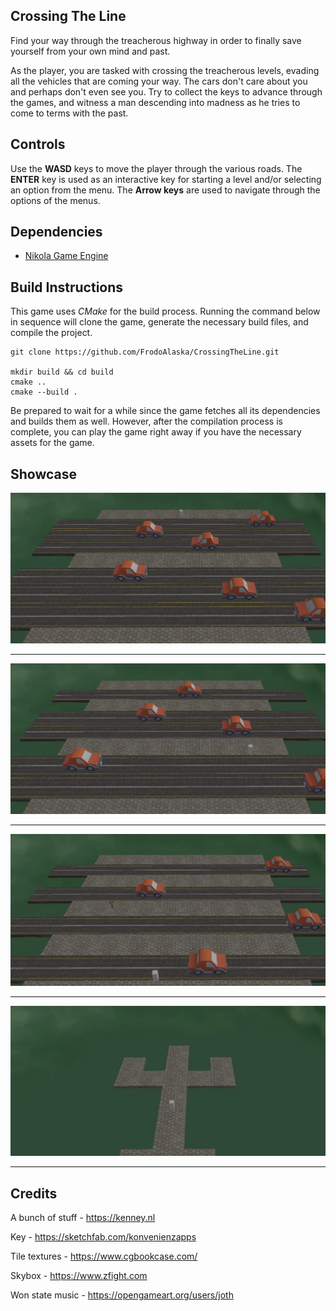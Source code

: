 ## Crossing The Line

Find your way through the treacherous highway in order to finally save yourself from your own mind and past.

As the player, you are tasked with crossing the treacherous levels, evading all the vehicles that are coming your way. The cars don't care about you and perhaps don't even see you. Try to collect the keys to advance through the games, and witness a man descending into madness as he tries to come to terms with the past.

## Controls 

Use the **WASD** keys to move the player through the various roads. The **ENTER** key is used as an interactive key for starting a level and/or selecting an option from the menu. The **Arrow keys** are used to navigate through the options of the menus.

## Dependencies 

- [Nikola Game Engine](https://github.com/FrodoAlaska/Nikola.git)

## Build Instructions

This game uses _CMake_ for the build process. Running the command below in sequence will clone the game, generate the necessary build files, and compile the project.

```
git clone https://github.com/FrodoAlaska/CrossingTheLine.git

mkdir build && cd build
cmake ..
cmake --build .
```

Be prepared to wait for a while since the game fetches all its dependencies and builds them as well. However, after the compilation process is complete, you can play the game right away if you have the necessary assets for the game.

## Showcase 

![Screenshot](https://github.com/FrodoAlaska/CrossingTheLine/blob/master/assets/screenshot_1.png) 

---

![Screenshot](https://github.com/FrodoAlaska/CrossingTheLine/blob/master/assets/screenshot_2.png) 

---
![Screenshot](https://github.com/FrodoAlaska/CrossingTheLine/blob/master/assets/screenshot_3.png) 

---

![Screenshot](https://github.com/FrodoAlaska/CrossingTheLine/blob/master/assets/screenshot_4.png) 

---

## Credits 

A bunch of stuff - https://kenney.nl 

Key - https://sketchfab.com/konvenienzapps

Tile textures - https://www.cgbookcase.com/

Skybox - https://www.zfight.com

Won state music - https://opengameart.org/users/joth
